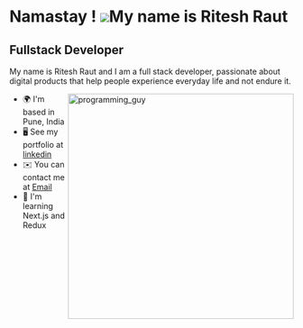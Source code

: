 Namastay ! ![](https://user-images.githubusercontent.com/18350557/176309783-0785949b-9127-417c-8b55-ab5a4333674e.gif)My name is Ritesh Raut
=======================================================================================================================================

Fullstack Developer
-------------------

<p>My name is Ritesh Raut and I am a full stack developer, passionate about digital products that help people experience everyday life and not endure it.</p>
<img alt="programming_guy" align="right" width="400" src="https://cdn.dribbble.com/users/1162077/screenshots/3848914/programmer.gif" />

* 🌍  I'm based in Pune, India
* 🖥️  See my portfolio at [linkedin](https://www.linkedin.com/in/riteshraut99/)
* ✉️  You can contact me at [Email](mailto:rautritesh99@gmail.com)
* 🧠  I'm learning Next.js and Redux


